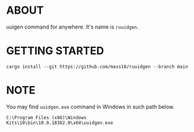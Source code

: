 # ABOUT

uuigen command for anywhere. It's name is `ruuidgen`.

# GETTING STARTED

```COMMAND
cargo install --git https://github.com/mass10/ruuidgen --branch main
```

# NOTE

You may find `uuidgen.exe` command in Windows in such path below.

```
C:\Program Files (x86)\Windows Kits\10\bin\10.0.18362.0\x64\uuidgen.exe
```
